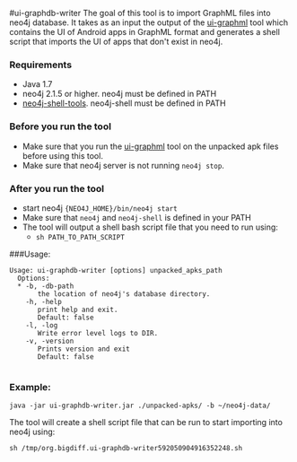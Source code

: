 #ui-graphdb-writer
The goal of this tool is to import GraphML files into neo4j database. It takes as an input the output of the [ui-graphml](../ui-graphml) tool which contains the UI of Android apps in GraphML format and generates a shell script that imports the UI of apps that don't exist in neo4j.

### Requirements
- Java 1.7
- neo4j 2.1.5 or higher. neo4j must be defined in PATH
- [neo4j-shell-tools](https://github.com/jexp/neo4j-shell-tools). neo4j-shell must be defined in PATH


### Before you run the tool
- Make sure that you run the [ui-graphml](../ui-graphml) tool on the unpacked apk files before using this tool.
- Make sure that neo4j server is not running ```neo4j stop```.

### After you run the tool
- start neo4j ```{NEO4J_HOME}/bin/neo4j start```
- Make sure that ```neo4j``` and ```neo4j-shell``` is defined in your PATH
- The tool will output a shell bash script file that you need to run using:
  -  ```sh PATH_TO_PATH_SCRIPT```

###Usage:
```
Usage: ui-graphdb-writer [options] unpacked_apks_path
  Options:
  * -b, -db-path
       the location of neo4j's database directory.
    -h, -help
       print help and exit.
       Default: false
    -l, -log
       Write error level logs to DIR.
    -v, -version
       Prints version and exit
       Default: false
	   
```

### Example:

```java -jar ui-graphdb-writer.jar ./unpacked-apks/ -b ~/neo4j-data/```

The tool will create a shell script file that can be run to start importing into neo4j using:

```sh /tmp/org.bigdiff.ui-graphdb-writer592050904916352248.sh```